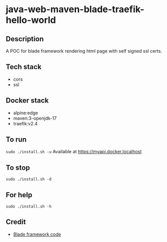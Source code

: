 # java-web-maven-blade-traefik-hello-world

## Description
A POC for blade framework rendering html page with self signed ssl certs.

## Tech stack
- cors
- ssl

## Docker stack
- alpine:edge
- maven:3-openjdk-17
- traefik:v2.4

## To run
`sudo ./install.sh -u`
Available at https://myapi.docker.localhost

## To stop
`sudo ./install.sh -d`

## For help
`sudo ./install.sh -h`

## Credit
- [Blade framework code](https://github.com/eugenp/tutorials/tree/master/web-modules/blade)